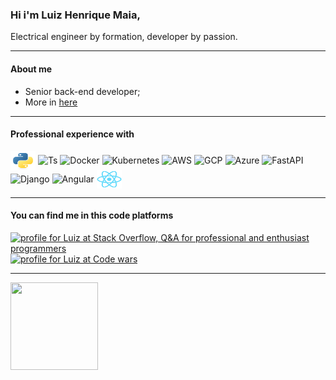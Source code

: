 ### Hi i'm Luiz Henrique Maia, 


Electrical engineer by formation, developer by passion.

---

#### About me
- Senior back-end developer;
- More in <a href="https://www.linkedin.com/in/luiz-henrique-maia/" target="_blank">here</a> 

---
#### Professional experience with
<div style="display: inline_block">
  <img align="center" alt="Python" height="30" width="40" src="https://raw.githubusercontent.com/devicons/devicon/master/icons/python/python-original.svg">
  <img align="center" alt="Ts" height="30" width="40" src="https://cdn.jsdelivr.net/gh/devicons/devicon/icons/typescript/typescript-original.svg" />
  <img align="center" alt="Docker" height="30" width="40" src="https://cdn.jsdelivr.net/gh/devicons/devicon/icons/docker/docker-original.svg" />
  <img align="center" alt="Kubernetes" height="30" width="40" src="https://cdn.jsdelivr.net/gh/devicons/devicon/icons/kubernetes/kubernetes-plain.svg" />
  <img align="center" alt="AWS" height="30" width="40" src="https://cdn.jsdelivr.net/gh/devicons/devicon/icons/amazonwebservices/amazonwebservices-original.svg" />
  <img align="center" alt="GCP" height="30" width="40" src="https://cdn.jsdelivr.net/gh/devicons/devicon/icons/googlecloud/googlecloud-original.svg" />
  <img align="center" alt="Azure" height="30" width="40" src="https://cdn.jsdelivr.net/gh/devicons/devicon/icons/azure/azure-original.svg" />
  <img align="center" alt="FastAPI" height="30" width="40" src="https://cdn.jsdelivr.net/gh/devicons/devicon/icons/fastapi/fastapi-original.svg" />
  <img align="center" alt="Django" height="30" width="40" src="https://cdn.jsdelivr.net/gh/devicons/devicon/icons/django/django-plain.svg" />
  <img align="center" alt="Angular" height="30" width="40" src="https://cdn.jsdelivr.net/gh/devicons/devicon/icons/angularjs/angularjs-original.svg" />
  <img align="center" alt="React" height="30" width="40" src="https://raw.githubusercontent.com/devicons/devicon/master/icons/react/react-original.svg">
</div>
  
---
  #### You can find me in this code platforms
  <div>
    <a href="https://stackoverflow.com/users/10473030/luiz"><img src="https://stackoverflow.com/users/flair/10473030.png?theme=dark" width="208" height="58" alt="profile for Luiz at Stack Overflow, Q&amp;A for professional and enthusiast programmers" title="profile for Luiz at Stack Overflow, Q&amp;A for professional and enthusiast programmers"></a>
  </div>
  <div>
    <a href="https://www.codewars.com/users/luizhenriquemaia"><img src="https://www.codewars.com/users/luizhenriquemaia/badges/small" alt="profile for Luiz at Code wars" title="profile for Luiz at Code wars"></a>
  </div>
  
  ---
  
  <div>
    <img src="https://media4.giphy.com/media/07joSe4LIlLsomAZhC/giphy.gif?cid=ecf05e47fccg9ilmby0xltux4khj38dmc5ushc6hh3ffez97&rid=giphy.gif" width="140" height="140" />
  </div>
